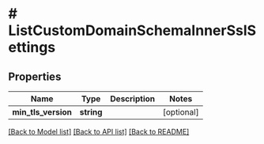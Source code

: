 # # ListCustomDomainSchemaInnerSslSettings

## Properties

Name | Type | Description | Notes
------------ | ------------- | ------------- | -------------
**min_tls_version** | **string** |  | [optional]

[[Back to Model list]](../../README.md#models) [[Back to API list]](../../README.md#endpoints) [[Back to README]](../../README.md)

